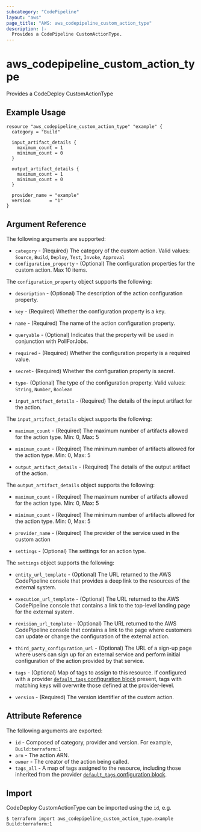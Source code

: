 ```yaml
---
subcategory: "CodePipeline"
layout: "aws"
page_title: "AWS: aws_codepipeline_custom_action_type"
description: |-
  Provides a CodePipeline CustomActionType.
---
```


# aws_codepipeline_custom_action_type

Provides a CodeDeploy CustomActionType

## Example Usage

```hcl
resource "aws_codepipeline_custom_action_type" "example" {
  category = "Build"

  input_artifact_details {
    maximum_count = 1
    minimum_count = 0
  }

  output_artifact_details {
    maximum_count = 1
    minimum_count = 0
  }

  provider_name = "example"
  version       = "1"
}
```

## Argument Reference

The following arguments are supported:

* `category` - (Required) The category of the custom action. Valid values: `Source`, `Build`, `Deploy`, `Test`, `Invoke`, `Approval`
* `configuration_property` - (Optional) The configuration properties for the custom action. Max 10 items.

The `configuration_property` object supports the following:

* `description` - (Optional) The description of the action configuration property.
* `key` - (Required) Whether the configuration property is a key.
* `name` - (Required) The name of the action configuration property.
* `queryable` - (Optional) Indicates that the property will be used in conjunction with PollForJobs.
* `required` - (Required) Whether the configuration property is a required value.
* `secret`- (Required) Whether the configuration property is secret.
* `type`- (Optional) The type of the configuration property. Valid values: `String`, `Number`, `Boolean`

* `input_artifact_details` - (Required) The details of the input artifact for the action.

The `input_artifact_details` object supports the following:

* `maximum_count` - (Required) The maximum number of artifacts allowed for the action type. Min: 0, Max: 5
* `minimum_count` - (Required) The minimum number of artifacts allowed for the action type. Min: 0, Max: 5

* `output_artifact_details` - (Required) The details of the output artifact of the action.

The `output_artifact_details` object supports the following:

* `maximum_count` - (Required) The maximum number of artifacts allowed for the action type. Min: 0, Max: 5
* `minimum_count` - (Required) The minimum number of artifacts allowed for the action type. Min: 0, Max: 5

* `provider_name` - (Required) The provider of the service used in the custom action
* `settings` - (Optional) The settings for an action type.

The `settings` object supports the following:

* `entity_url_template` - (Optional) The URL returned to the AWS CodePipeline console that provides a deep link to the resources of the external system.
* `execution_url_template` - (Optional) The URL returned to the AWS CodePipeline console that contains a link to the top-level landing page for the external system.
* `revision_url_template` - (Optional) The URL returned to the AWS CodePipeline console that contains a link to the page where customers can update or change the configuration of the external action.
* `third_party_configuration_url` - (Optional) The URL of a sign-up page where users can sign up for an external service and perform initial configuration of the action provided by that service.

* `tags` - (Optional) Map of tags to assign to this resource. If configured with a provider [`default_tags` configuration block](https://registry.terraform.io/providers/hashicorp/aws/latest/docs#default_tags-configuration-block) present, tags with matching keys will overwrite those defined at the provider-level.
* `version` - (Required) The version identifier of the custom action.

## Attribute Reference

The following arguments are exported:

* `id` - Composed of category, provider and version. For example, `Build:terraform:1`
* `arn` - The action ARN.
* `owner` - The creator of the action being called.
* `tags_all` - A map of tags assigned to the resource, including those inherited from the provider [`default_tags` configuration block](https://registry.terraform.io/providers/hashicorp/aws/latest/docs#default_tags-configuration-block).

## Import

CodeDeploy CustomActionType can be imported using the `id`, e.g.

```
$ terraform import aws_codepipeline_custom_action_type.example Build:terraform:1
```
